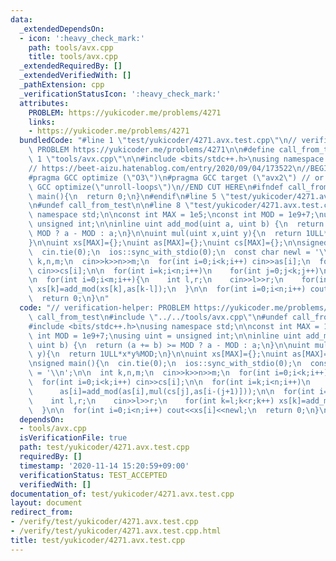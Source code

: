 ```yaml
---
data:
  _extendedDependsOn:
  - icon: ':heavy_check_mark:'
    path: tools/avx.cpp
    title: tools/avx.cpp
  _extendedRequiredBy: []
  _extendedVerifiedWith: []
  _pathExtension: cpp
  _verificationStatusIcon: ':heavy_check_mark:'
  attributes:
    PROBLEM: https://yukicoder.me/problems/4271
    links:
    - https://yukicoder.me/problems/4271
  bundledCode: "#line 1 \"test/yukicoder/4271.avx.test.cpp\"\n// verification-helper:\
    \ PROBLEM https://yukicoder.me/problems/4271\n\n#define call_from_test\n#line\
    \ 1 \"tools/avx.cpp\"\n\n#include <bits/stdc++.h>\nusing namespace std;\n#endif\n\
    // https://beet-aizu.hatenablog.com/entry/2020/09/04/173522\n//BEGIN CUT HERE\n\
    #pragma GCC optimize (\"O3\")\n#pragma GCC target (\"avx2\") // or sse4\n#pragma\
    \ GCC optimize(\"unroll-loops\")\n//END CUT HERE\n#ifndef call_from_test\nsigned\
    \ main(){\n  return 0;\n}\n#endif\n#line 5 \"test/yukicoder/4271.avx.test.cpp\"\
    \n#undef call_from_test\n\n#line 8 \"test/yukicoder/4271.avx.test.cpp\"\nusing\
    \ namespace std;\n\nconst int MAX = 1e5;\nconst int MOD = 1e9+7;\nusing uint =\
    \ unsigned int;\n\ninline uint add_mod(uint a, uint b) {\n  return (a += b) >=\
    \ MOD ? a - MOD : a;\n}\n\nuint mul(uint x,uint y){\n  return 1ULL*x*y%MOD;\n\
    }\n\nuint xs[MAX]={};\nuint as[MAX]={};\nuint cs[MAX]={};\n\nsigned main(){\n\
    \  cin.tie(0);\n  ios::sync_with_stdio(0);\n  const char newl = '\\n';\n\n  int\
    \ k,n,m;\n  cin>>k>>n>>m;\n  for(int i=0;i<k;i++) cin>>as[i];\n  for(int i=0;i<k;i++)\
    \ cin>>cs[i];\n\n  for(int i=k;i<n;i++)\n    for(int j=0;j<k;j++)\n      as[i]=add_mod(as[i],mul(cs[j],as[i-(j+1)]));\n\
    \n  for(int i=0;i<m;i++){\n    int l,r;\n    cin>>l>>r;\n    for(int k=l;k<r;k++)\
    \ xs[k]=add_mod(xs[k],as[k-l]);\n  }\n\n  for(int i=0;i<n;i++) cout<<xs[i]<<newl;\n\
    \  return 0;\n}\n"
  code: "// verification-helper: PROBLEM https://yukicoder.me/problems/4271\n\n#define\
    \ call_from_test\n#include \"../../tools/avx.cpp\"\n#undef call_from_test\n\n\
    #include <bits/stdc++.h>\nusing namespace std;\n\nconst int MAX = 1e5;\nconst\
    \ int MOD = 1e9+7;\nusing uint = unsigned int;\n\ninline uint add_mod(uint a,\
    \ uint b) {\n  return (a += b) >= MOD ? a - MOD : a;\n}\n\nuint mul(uint x,uint\
    \ y){\n  return 1ULL*x*y%MOD;\n}\n\nuint xs[MAX]={};\nuint as[MAX]={};\nuint cs[MAX]={};\n\
    \nsigned main(){\n  cin.tie(0);\n  ios::sync_with_stdio(0);\n  const char newl\
    \ = '\\n';\n\n  int k,n,m;\n  cin>>k>>n>>m;\n  for(int i=0;i<k;i++) cin>>as[i];\n\
    \  for(int i=0;i<k;i++) cin>>cs[i];\n\n  for(int i=k;i<n;i++)\n    for(int j=0;j<k;j++)\n\
    \      as[i]=add_mod(as[i],mul(cs[j],as[i-(j+1)]));\n\n  for(int i=0;i<m;i++){\n\
    \    int l,r;\n    cin>>l>>r;\n    for(int k=l;k<r;k++) xs[k]=add_mod(xs[k],as[k-l]);\n\
    \  }\n\n  for(int i=0;i<n;i++) cout<<xs[i]<<newl;\n  return 0;\n}\n"
  dependsOn:
  - tools/avx.cpp
  isVerificationFile: true
  path: test/yukicoder/4271.avx.test.cpp
  requiredBy: []
  timestamp: '2020-11-14 15:20:59+09:00'
  verificationStatus: TEST_ACCEPTED
  verifiedWith: []
documentation_of: test/yukicoder/4271.avx.test.cpp
layout: document
redirect_from:
- /verify/test/yukicoder/4271.avx.test.cpp
- /verify/test/yukicoder/4271.avx.test.cpp.html
title: test/yukicoder/4271.avx.test.cpp
---
```

